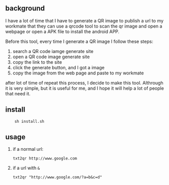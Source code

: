 ## background

I have a lot of time that I have to generate a QR image to publish a url to my workmate that they can use a qrcode tool to scan the qr image and open a webpage or open a  APK file to install the android APP.

Before this tool, every time I generate a QR image I follow these steps:

1.  search a QR code iamge generate site
2.  open a QR code image generate site
3.  copy the link to the site
4.  click the generate button, and I got a image
5.  copy the image from the web page and paste to my workmate

after lot of time of repeat this process, I decide to make this tool. Althrough it is very simple, but it is useful for me, and I hope it will help a lot of people that need it.


## install

        sh install.sh


## usage


1.  if a normal url:

        txt2qr http://www.google.com

2.  if a url with `&`

        txt2qr "http://www.google.com/?a=b&c=d"
